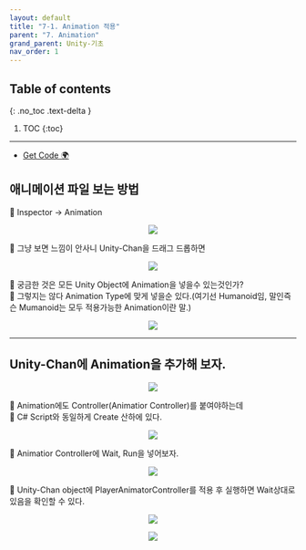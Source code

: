 ```yaml
---
layout: default
title: "7-1. Animation 적용"
parent: "7. Animation"
grand_parent: Unity-기초
nav_order: 1
---
```


## Table of contents
{: .no_toc .text-delta }

1. TOC
{:toc}

---

* [Get Code 🌍](https://github.com/EasyCoding-7/unity_tutorials/tree/7.1)

## 애니메이션 파일 보는 방법

👶 Inspector -> Animation

<p align="center">
  <img src="https://taehyungs-programming-blog.github.io/blog/assets/images/csharp/unity/unity-7-1.png"/>
</p>

👶 그냥 보면 느낌이 안사니 Unity-Chan을 드래그 드롭하면

<p align="center">
  <img src="https://taehyungs-programming-blog.github.io/blog/assets/images/csharp/unity/unity-7-2.png"/>
</p>

👶 궁금한 것은 모든 Unity Object에 Animation을 넣을수 있는것인가?<br>
👶 그렇지는 않다 Animation Type에 맞게 넣을순 있다.(여기선 Humanoid임, 말인즉슨 Mumanoid는 모두 적용가능한 Animation이란 말.)

<p align="center">
  <img src="https://taehyungs-programming-blog.github.io/blog/assets/images/csharp/unity/unity-7-3.png"/>
</p>

---

## Unity-Chan에 Animation을 추가해 보자.

<p align="center">
  <img src="https://taehyungs-programming-blog.github.io/blog/assets/images/csharp/unity/unity-7-4.png"/>
</p>

👶 Animation에도 Controller(Animatior Controller)를 붙여야하는데<br>
👶 C# Script와 동일하게 Create 산하에 있다.

<p align="center">
  <img src="https://taehyungs-programming-blog.github.io/blog/assets/images/csharp/unity/unity-7-6.png"/>
</p>

👶 Animatior Controller에 Wait, Run을 넣어보자.

<p align="center">
  <img src="https://taehyungs-programming-blog.github.io/blog/assets/images/csharp/unity/unity-7-5.png"/>
</p>

👶 Unity-Chan object에 PlayerAnimatorController를 적용 후 실행하면 Wait상대로 있음을 확인할 수 있다.

<p align="center">
  <img src="https://taehyungs-programming-blog.github.io/blog/assets/images/csharp/unity/unity-7-7.png"/>
</p>

<p align="center">
  <img src="https://taehyungs-programming-blog.github.io/blog/assets/images/csharp/unity/unity-7-8.png"/>
</p>

